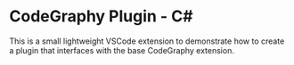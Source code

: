 # CodeGraphy Plugin - C#

This is a small lightweight VSCode extension to demonstrate how to create a plugin that interfaces with the base CodeGraphy extension.
